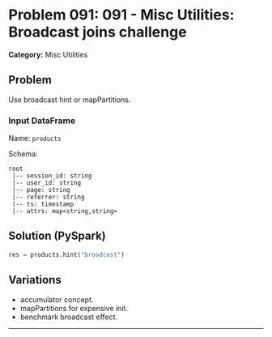 # Problem 091: 091 - Misc Utilities: Broadcast joins challenge

**Category:** Misc Utilities

## Problem
Use broadcast hint or mapPartitions.

### Input DataFrame
Name: `products`

Schema:
```
root
 |-- session_id: string
 |-- user_id: string
 |-- page: string
 |-- referrer: string
 |-- ts: timestamp
 |-- attrs: map<string,string>
```

## Solution (PySpark)
```python
res = products.hint("broadcast")
```

## Variations
- accumulator concept.
- mapPartitions for expensive init.
- benchmark broadcast effect.

---
